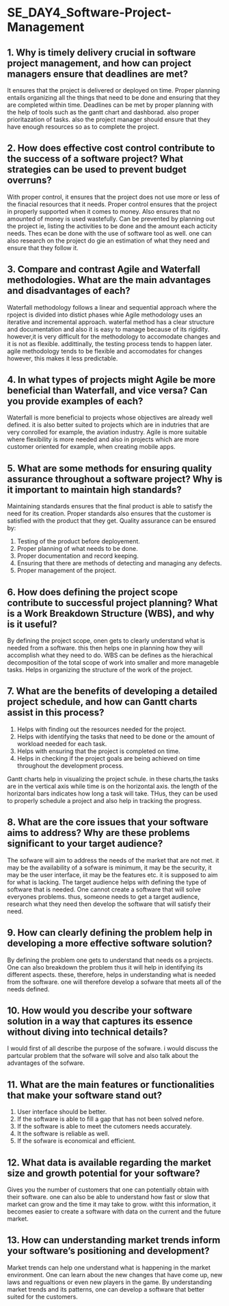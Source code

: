 # SE_DAY4_Software-Project-Management
## 1. Why is timely delivery crucial in software project management, and how can project managers ensure that deadlines are met?
It ensures that the project is delivered or deployed on time. Proper planning entails organizing all the things that need to be done and ensuring that they are completed within time. Deadlines can be met by proper planning with the help of tools such as the gantt chart and dashborad. also proper prioritazation of tasks. also the project manager should ensure that they have enough resources so as to complete the project.

## 2. How does effective cost control contribute to the success of a software project? What strategies can be used to prevent budget overruns?
With proper control, it ensures that the project does not use more or less of the finacial resources that it needs. Proper control ensures that the project in properly supported when it comes to money. Also ensures that no amounted of money is used wastefully. Can be prevented by planning out the project ie, listing the activities to be done and the amount each acticity needs. Thes ecan be done with the use of software tool as well. 
one can also research on the project do gie an estimation of what they need and ensure that they follow it.

## 3. Compare and contrast Agile and Waterfall methodologies. What are the main advantages and disadvantages of each?
Waterfall methodology follows a linear and sequential approach where the rpoject is divided into distict phases whie Agile methodology uses an iterative and incremental approach.
waterfal method has a clear structure and documentation and also it is easy to manage because of its rigidity. however,it is very difficult for the methodology to accomodate changes and it is not as flexible. addittinally, the testing process tends to happen later.
agile methodology tends to be flexible and accomodates for changes however, this makes it less predictable.

## 4. In what types of projects might Agile be more beneficial than Waterfall, and vice versa? Can you provide examples of each?
Waterfall is more beneficial to projects whose objectives are already well defined. it is also better suited to projects which are in indutries that are very conrolled for example, the aviation industry.
Agile is more suitable where flexibility is more needed and also in projects which are more customer oriented for example, when creating mobile apps.

## 5. What are some methods for ensuring quality assurance throughout a software project? Why is it important to maintain high standards?
Maintaining standards ensures that the final product is able to satisfy the need for its creation. Proper standards also ensures that the customer is satisfied with the product that they get.
Quality assurance can be ensured by:
1. Testing of the product before deployement.
2. Proper planning of what needs to be done.
3. Proper documentation and record keeping.
4. Ensuring that there are methods of detecting and managing any defects.
5. Proper management of the project.
   
## 6. How does defining the project scope contribute to successful project planning? What is a Work Breakdown Structure (WBS), and why is it useful?
By defining the project scope, onen gets to clearly understand what is needed from a software. this then helps one in planning how they will accomplish what they need to do.
WBS can be defines as the hierachical decomposition of the total scope of work into smaller and more manageble tasks. Helps in organizing the structure of the work of the project.

## 7. What are the benefits of developing a detailed project schedule, and how can Gantt charts assist in this process?
1. Helps with finding out the resources needed for the project.
2. Helps with identifying the tasks that need to be done or the amount of workload needed for each task.
3. Helps with ensuring that the project is completed on time.
4. Helps in checking if the project goals are being achieved on time throughout the development process.

Gantt charts help in visualizing the project schule. in these charts,the tasks are in the vertical axis while time is on the horizontal axis. the length of the horizontal bars indicates how long a task will take. THus, they can be used to properly schedule a project and also help in tracking the progress.

## 8. What are the core issues that your software aims to address? Why are these problems significant to your target audience?
The sofware will aim to address the needs of the market that are not met. it may be the availability of a sofware is minimum, it may be the security, it may be the user interface, iit may be the features etc. it is supposed to aim for what is lacking. The target audience helps with defining the type of software that is needed. One cannot create a software that will solve everyones problems. thus, someone needs to get a target audience, research what they need then develop the software that will satisfy their need.

## 9. How can clearly defining the problem help in developing a more effective software solution?
By defining the problem one gets to understand that needs os a projects. One can also breakdown the problem thus it will help in identifying its different aspects. these, therefore, helps in understanding what is needed from the software. one will therefore develop a sofware that meets all of the needs defined.

## 10. How would you describe your software solution in a way that captures its essence without diving into technical details?
I would first of all describe the purpose of the sofware. i would discuss the partcular problem that the sofware will solve and also talk about the advantages of the sofware.

## 11. What are the main features or functionalities that make your software stand out?
1. User interface should be better.
2. If the software is able to fill a gap that has not been solved nefore.
3. If the software is able to meet the cutomers needs accurately.
4. It the software is reliable as well.
5. If the sofware is economical and  efficient.

## 12. What data is available regarding the market size and growth potential for your software?
Gives you the number of customers that one can potentially obtain with their software. one can also be able to understand how fast or slow that market can grow and the time it may take to grow. witht this information, it becomes easier to create a software with data on the current and the future market.

## 13. How can understanding market trends inform your software’s positioning and development?
Market trends can help one understand what is happening in the market environment. One can learn about the new changes that have come up, new laws and regualtions or even new players in the game. By understanding market trends and its patterns, one can develop a software that better suited for the customers.
